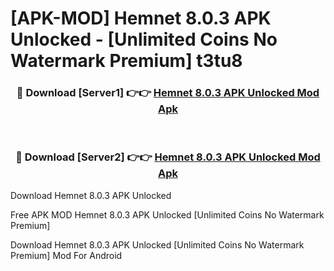 # [APK-MOD] Hemnet 8.0.3 APK Unlocked - [Unlimited Coins No Watermark Premium] t3tu8



<div align="center">
<h3>🔴 Download [Server1] 👉👉 <a href="https://momento.my/?title=Hemnet_8.0.3_APK_Unlocked">Hemnet 8.0.3 APK Unlocked Mod Apk</a></h3><br>

<h3>🔴 Download [Server2] 👉👉 <a href="https://momento.my/?title=Hemnet_8.0.3_APK_Unlocked">Hemnet 8.0.3 APK Unlocked Mod Apk</a></h3>
</div>



Download Hemnet 8.0.3 APK Unlocked 

Free APK MOD Hemnet 8.0.3 APK Unlocked [Unlimited Coins No Watermark Premium]

Download Hemnet 8.0.3 APK Unlocked [Unlimited Coins No Watermark Premium] Mod For Android
